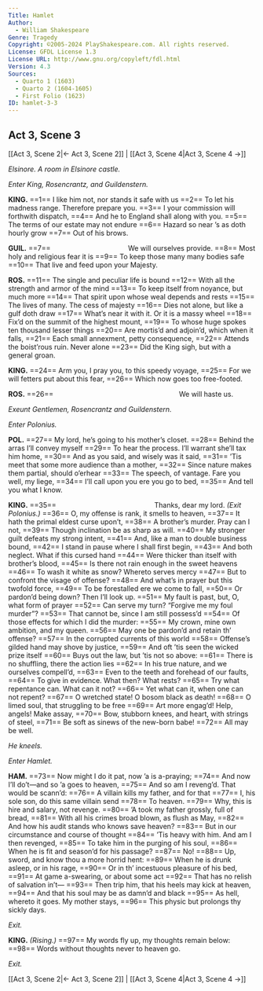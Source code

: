 ```yaml
---
Title: Hamlet
Author: 
  - William Shakespeare
Genre: Tragedy
Copyright: ©2005-2024 PlayShakespeare.com. All rights reserved.
License: GFDL License 1.3
License URL: http://www.gnu.org/copyleft/fdl.html
Version: 4.3
Sources:
  - Quarto 1 (1603)
  - Quarto 2 (1604-1605)
  - First Folio (1623)
ID: hamlet-3-3
---
```


## Act 3, Scene 3
[[Act 3, Scene 2|← Act 3, Scene 2]] | [[Act 3, Scene 4|Act 3, Scene 4 →]]

*Elsinore. A room in Elsinore castle.*

*Enter King, Rosencrantz, and Guildenstern.*

**KING.**
==1== I like him not, nor stands it safe with us
==2== To let his madness range. Therefore prepare you.
==3== I your commission will forthwith dispatch,
==4== And he to England shall along with you.
==5== The terms of our estate may not endure
==6== Hazard so near ’s as doth hourly grow
==7== Out of his brows.

**GUIL.**
==7==            We will ourselves provide.
==8== Most holy and religious fear it is
==9== To keep those many many bodies safe
==10== That live and feed upon your Majesty.

**ROS.**
==11== The single and peculiar life is bound
==12== With all the strength and armor of the mind
==13== To keep itself from noyance, but much more
==14== That spirit upon whose weal depends and rests
==15== The lives of many. The cess of majesty
==16== Dies not alone, but like a gulf doth draw
==17== What’s near it with it. Or it is a massy wheel
==18== Fix’d on the summit of the highest mount,
==19== To whose huge spokes ten thousand lesser things
==20== Are mortis’d and adjoin’d, which when it falls,
==21== Each small annexment, petty consequence,
==22== Attends the boist’rous ruin. Never alone
==23== Did the King sigh, but with a general groan.

**KING.**
==24== Arm you, I pray you, to this speedy voyage,
==25== For we will fetters put about this fear,
==26== Which now goes too free-footed.

**ROS.**
==26==                   We will haste us.

*Exeunt Gentlemen, Rosencrantz and Guildenstern.*

*Enter Polonius.*

**POL.**
==27== My lord, he’s going to his mother’s closet.
==28== Behind the arras I’ll convey myself
==29== To hear the process. I’ll warrant she’ll tax him home,
==30== And as you said, and wisely was it said,
==31== ’Tis meet that some more audience than a mother,
==32== Since nature makes them partial, should o’erhear
==33== The speech, of vantage. Fare you well, my liege,
==34== I’ll call upon you ere you go to bed,
==35== And tell you what I know.

**KING.**
==35==               Thanks, dear my lord.
*(Exit Polonius.)*
==36== O, my offense is rank, it smells to heaven,
==37== It hath the primal eldest curse upon’t,
==38== A brother’s murder. Pray can I not,
==39== Though inclination be as sharp as will.
==40== My stronger guilt defeats my strong intent,
==41== And, like a man to double business bound,
==42== I stand in pause where I shall first begin,
==43== And both neglect. What if this cursed hand
==44== Were thicker than itself with brother’s blood,
==45== Is there not rain enough in the sweet heavens
==46== To wash it white as snow? Whereto serves mercy
==47== But to confront the visage of offense?
==48== And what’s in prayer but this twofold force,
==49== To be forestalled ere we come to fall,
==50== Or pardon’d being down? Then I’ll look up.
==51== My fault is past, but, O, what form of prayer
==52== Can serve my turn? “Forgive me my foul murder”?
==53== That cannot be, since I am still possess’d
==54== Of those effects for which I did the murder:
==55== My crown, mine own ambition, and my queen.
==56== May one be pardon’d and retain th’ offense?
==57== In the corrupted currents of this world
==58== Offense’s gilded hand may shove by justice,
==59== And oft ’tis seen the wicked prize itself
==60== Buys out the law, but ’tis not so above:
==61== There is no shuffling, there the action lies
==62== In his true nature, and we ourselves compell’d,
==63== Even to the teeth and forehead of our faults,
==64== To give in evidence. What then? What rests?
==65== Try what repentance can. What can it not?
==66== Yet what can it, when one can not repent?
==67== O wretched state! O bosom black as death!
==68== O limed soul, that struggling to be free
==69== Art more engag’d! Help, angels! Make assay,
==70== Bow, stubborn knees, and heart, with strings of steel,
==71== Be soft as sinews of the new-born babe!
==72== All may be well.

*He kneels.*

*Enter Hamlet.*

**HAM.**
==73== Now might I do it pat, now ’a is a-praying;
==74== And now I’ll do’t—and so ’a goes to heaven,
==75== And so am I reveng’d. That would be scann’d:
==76== A villain kills my father, and for that
==77== I, his sole son, do this same villain send
==78== To heaven.
==79== Why, this is hire and salary, not revenge.
==80== ’A took my father grossly, full of bread,
==81== With all his crimes broad blown, as flush as May,
==82== And how his audit stands who knows save heaven?
==83== But in our circumstance and course of thought
==84== ’Tis heavy with him. And am I then revenged,
==85== To take him in the purging of his soul,
==86== When he is fit and season’d for his passage?
==87== No!
==88== Up, sword, and know thou a more horrid hent:
==89== When he is drunk asleep, or in his rage,
==90== Or in th’ incestuous pleasure of his bed,
==91== At game a-swearing, or about some act
==92== That has no relish of salvation in’t⁠—
==93== Then trip him, that his heels may kick at heaven,
==94== And that his soul may be as damn’d and black
==95== As hell, whereto it goes. My mother stays,
==96== This physic but prolongs thy sickly days.

*Exit.*

**KING.**
*(Rising.)*
==97== My words fly up, my thoughts remain below:
==98== Words without thoughts never to heaven go.

*Exit.*

[[Act 3, Scene 2|← Act 3, Scene 2]] | [[Act 3, Scene 4|Act 3, Scene 4 →]]